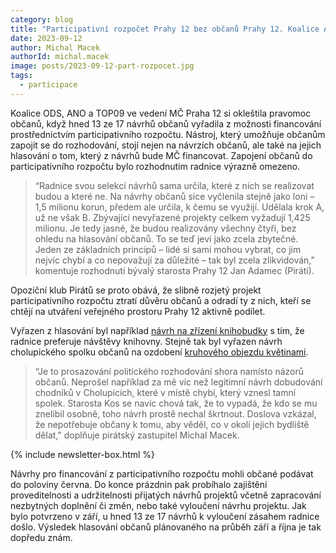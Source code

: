 ```yaml
---
category: blog
title: "Participativní rozpočet Prahy 12 bez občanů Prahy 12. Koalice ANO, ODS a TOP09 rozhodla o výběru návrhů za ně. Vyřadila knihobudku i květiny na kruhovém objezdu"
date: 2023-09-12
author: Michal Macek
authorId: michal.macek
image: posts/2023-09-12-part-rozpocet.jpg
tags:
  - participace
---
```


Koalice ODS, ANO a TOP09 ve vedení MČ Praha 12 si okleštila pravomoc občanů, když hned 13 ze 17 návrhů občanů vyřadila z možnosti financování prostřednictvím participativního rozpočtu. Nástroj, který umožňuje občanům zapojit se do rozhodování, stojí nejen na návrzích občanů, ale také na jejich hlasování o tom, který z návrhů bude MČ financovat. Zapojení občanů do participativního rozpočtu bylo rozhodnutím radnice výrazně omezeno. 

> “Radnice svou selekcí návrhů sama určila, které z nich se realizovat budou a které ne. Na návrhy občanů sice vyčlenila stejně jako loni – 1,5 milionu korun, předem ale určila, k čemu se využijí. Udělala krok A, už ne však B. Zbývající nevyřazené projekty celkem vyžadují 1,425 milionu. Je tedy jasné, že budou realizovány všechny čtyři, bez ohledu na hlasování občanů. To se teď jeví jako zcela zbytečné. Jeden ze základních principů – lidé si sami mohou vybrat, co jim nejvíc chybí a co nepovažují za důležité – tak byl zcela zlikvidován,” komentuje rozhodnutí bývalý starosta Prahy 12 Jan Adamec (Piráti).

Opoziční klub Pirátů se proto obává, že slibně rozjetý projekt participativního rozpočtu ztratí důvěru občanů a odradí ty z nich, kteří se chtějí na utváření veřejného prostoru Prahy 12 aktivně podílet.

Vyřazen z hlasování byl například [návrh na zřízení knihobudky](https://tvorime12.praha12.cz/tvorime-dvanactku-2023/navrh-5v2jzD8RWgAjT8khFLrYmX) s tím, že radnice preferuje návštěvy knihovny. Stejně tak byl vyřazen návrh cholupického spolku občanů na ozdobení [kruhového objezdu květinami](https://tvorime12.praha12.cz/tvorime-dvanactku-2023/navrh-g4cp8j5kz88W8ZMiUp37DV).

> “Je to  prosazování politického rozhodování shora namísto názorů občanů. Neprošel například za mě víc než legitimní návrh dobudování chodníků v Cholupicích, které v místě chybí, který vznesl tamní spolek. Starosta Kos se navíc chová tak, že to vypadá, že kdo se mu znelíbil osobně, toho návrh prostě nechal škrtnout. Doslova vzkázal, že nepotřebuje občany k tomu, aby věděl, co v okolí jejich bydliště dělat,” doplňuje pirátský zastupitel Michal Macek. 

{% include newsletter-box.html %}

Návrhy pro financování z participativního rozpočtu mohli občané podávat do poloviny června. Do konce prázdnin pak probíhalo zajištění proveditelnosti a udržitelnosti přijatých návrhů projektů včetně zapracování nezbytných doplnění či změn, nebo také vyloučení návrhu projektu. Jak bylo potvrzeno v září, u hned 13 ze 17 návrhů k vyloučení zásahem radnice došlo. Výsledek hlasování občanů plánovaného na průběh září a října je tak dopředu znám.



